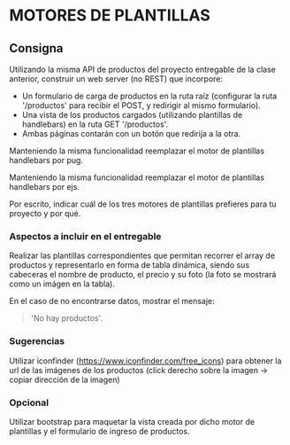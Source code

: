 # MOTORES DE PLANTILLAS

## **Consigna**  

Utilizando la misma API de productos del proyecto entregable de la clase anterior, construir un web server (no REST) que incorpore:

- Un formulario de carga de productos en la ruta raíz (configurar la ruta '/productos' para recibir el POST, y redirigir al mismo formulario).
- Una vista de los productos cargados (utilizando plantillas de handlebars) en la ruta GET '/productos'.
- Ambas páginas contarán con un botón que redirija a la otra.

Manteniendo la misma funcionalidad reemplazar el motor de plantillas handlebars por pug.

Manteniendo la misma funcionalidad reemplazar el motor de plantillas handlebars por ejs.

Por escrito, indicar cuál de los tres motores de plantillas prefieres para tu proyecto y por qué.

### **Aspectos a incluir en el entregable**

Realizar las plantillas correspondientes que permitan recorrer el array de productos y representarlo en forma de tabla dinámica, siendo sus cabeceras el nombre de producto, el precio y su foto (la foto se mostrará como un imágen en la tabla).

En el caso de no encontrarse datos, mostrar el mensaje:

>'No hay productos'.

### **Sugerencias**

Utilizar iconfinder (<https://www.iconfinder.com/free_icons>) para obtener la url de las imágenes de los productos (click derecho sobre la imagen -> copiar dirección de la imagen)

### **Opcional**

Utilizar bootstrap para maquetar la vista creada por dicho motor de plantillas y el formulario de ingreso de productos.
